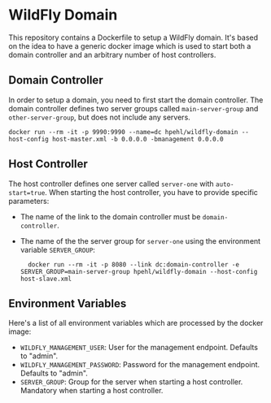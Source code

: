 # WildFly Domain

This repository contains a Dockerfile to setup a WildFly domain. It's based on the idea to have a generic docker image which is used to start both a domain controller and an arbitrary number of host controllers.

## Domain Controller

In order to setup a domain, you need to first start the domain controller. The domain controller defines two server groups called `main-server-group` and `other-server-group`, but does not include any servers.

	docker run --rm -it -p 9990:9990 --name=dc hpehl/wildfly-domain --host-config host-master.xml -b 0.0.0.0 -bmanagement 0.0.0.0

## Host Controller

The host controller defines one server called `server-one` with `auto-start=true`. When starting the host controller, you have to provide specific parameters: 

- The name of the link to the domain controller must be `domain-controller`. 
- The name of the the server group for `server-one` using the environment variable `SERVER_GROUP`:

        docker run --rm -it -p 8080 --link dc:domain-controller -e SERVER_GROUP=main-server-group hpehl/wildfly-domain --host-config host-slave.xml

## Environment Variables

Here's a list of all environment variables which are processed by the docker image:

- `WILDFLY_MANAGEMENT_USER`: User for the management endpoint. Defaults to "admin".
- `WILDFLY_MANAGEMENT_PASSWORD`: Password for the management endpoint. Defaults to "admin".
- `SERVER_GROUP`: Group for the server when starting a host controller. Mandatory when starting a host controller.

